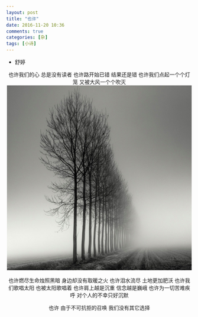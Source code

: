 ```yaml
---
layout: post
title: "也许"
date: 2016-11-20 10:36
comments: true
categories: [杂]
tags: [小诗]
---
```

<!--more-->
* 舒婷

<center>
也许我们的心
总是没有读者
也许路开始已错
结果还是错
也许我们点起一个个灯笼
又被大风一个个吹灭

<img src="/images/xiaoshi-yexu.jpg" width="500px" high="450px" />

也许燃尽生命烛照黑暗
身边却没有取暖之火
也许泪水流尽
土地更加肥沃
也许我们歌唱太阳
也被太阳歌唱着
也许肩上越是沉重
信念越是巍峨
也许为一切苦难疾呼
对个人的不幸只好沉默

也许
由于不可抗拒的召唤
我们没有其它选择
</center>

